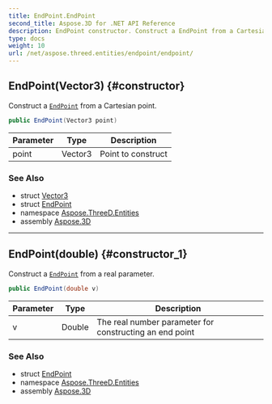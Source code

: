 ```yaml
---
title: EndPoint.EndPoint
second_title: Aspose.3D for .NET API Reference
description: EndPoint constructor. Construct a EndPoint from a Cartesian point
type: docs
weight: 10
url: /net/aspose.threed.entities/endpoint/endpoint/
---
```

## EndPoint(Vector3) {#constructor}

Construct a [`EndPoint`](../) from a Cartesian point.

```csharp
public EndPoint(Vector3 point)
```

| Parameter | Type | Description |
| --- | --- | --- |
| point | Vector3 | Point to construct |

### See Also

* struct [Vector3](../../../aspose.threed.utilities/vector3/)
* struct [EndPoint](../)
* namespace [Aspose.ThreeD.Entities](../../../aspose.threed.entities/)
* assembly [Aspose.3D](../../../)

---

## EndPoint(double) {#constructor_1}

Construct a [`EndPoint`](../) from a real parameter.

```csharp
public EndPoint(double v)
```

| Parameter | Type | Description |
| --- | --- | --- |
| v | Double | The real number parameter for constructing an end point |

### See Also

* struct [EndPoint](../)
* namespace [Aspose.ThreeD.Entities](../../../aspose.threed.entities/)
* assembly [Aspose.3D](../../../)



